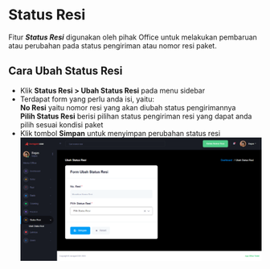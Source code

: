 # Status Resi

Fitur <b>_Status Resi_</b> digunakan oleh pihak Office untuk melakukan pembaruan atau perubahan pada status pengiriman atau nomor resi paket.

## Cara Ubah Status Resi

- Klik <b>Status Resi > Ubah Status Resi</b> pada menu sidebar
- Terdapat form yang perlu anda isi, yaitu: <br>
  <b>No Resi</b> yaitu nomor resi yang akan diubah status pengirimannya <br>
  <b>Pilih Status Resi</b> berisi pilihan status pengiriman resi yang dapat anda pilih sesuai kondisi paket
- Klik tombol <b>Simpan</b> untuk menyimpan perubahan status resi
  ![image](statusresi.png)
